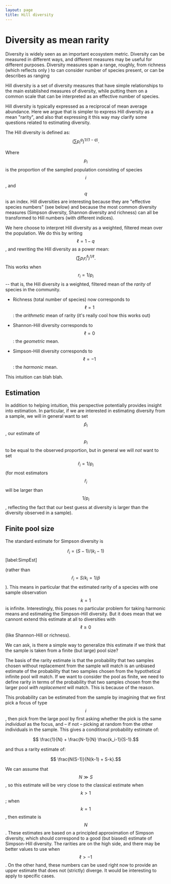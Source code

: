```yaml
---
layout: page
title: Hill diversity
---
```


Diversity as mean rarity
=============================

Diversity is widely seen as an important ecosystem metric. Diversity can be measured in different ways, and different measures may be useful for different purposes. Diversity measures span a range, roughly, from richness (which reflects only ) to can consider number of species present, or can be describes as ranging

Hill diversity is a set of diversity measures that have simple relationships to the main established measures of diversity, while putting them on a common scale that can be interpreted as an effective number of species.

Hill diversity is typically expressed as a reciprocal of mean average abundance. Here we argue that is simpler to express Hill diversity as a mean "rarity", and also that expressing it this way may clarify some questions related to estimating diversity.

The Hill diversity is defined as:
$$
\left(
	\sum{p_i^q}
\right)^{1/(1-q)}.
$$

Where $$p_i$$ is the proportion of the sampled population consisting of species $$i$$, and $$q$$ is an index. Hill diversities are interesting because they are "effective species numbers" (see below) and because the most common diversity measures (Simpson diversity, Shannon diversity and richness) can all be transformed to Hill numbers (with different indices).

We here choose to interpret Hill diversity as a weighted, filtered mean over the population. We do this by writing $$\ell = 1-q$$, and rewriting the Hill diversity as a power mean:
$$
\left(
	\sum{p_i r_i^\ell}
\right)^{1/\ell}.
$$
This works when $$r_i = 1/p_i$$ -- that is, the Hill diversity is a weighted, filtered mean of the _rarity_ of species in the community.

* Richness (total number of species) now corresponds to $$\ell=1$$: the _arithmetic_ mean of rarity (it's really cool how this works out)

* Shannon-Hill diversity corresponds to $$\ell=0$$: the _geometric_ mean.

* Simpson-Hill diversity corresponds to $$\ell=-1$$: the _harmonic_ mean.

This intuition can blah blah.

Estimation
--------

In addition to helping intuition, this perspective potentially provides insight into estimation. In particular, if we are interested in estimating diversity from a sample, we will in general want to set $$\hat p_i$$, our estimate of $$p_i$$ to be equal to the observed proportion, but in general we will _not_ want to set $$\hat r_i = 1/p_i$$ (for most estimators $$\hat r_i$$ will be larger than $$1/p_i$$, reflecting the fact that our best guess at diversity is larger than the diversity observed in a sample).


Finite pool size
----------------

The standard estimate for Simpson diversity is

$$\hat r_i = (S-1)/(k_i-1)$$ [label:SimpEst]

(rather than $$\hat r_i = S/k_i = 1/\hat p$$). This means in particular that the estimated rarity of a species with one sample observation $$k=1$$ is infinite. Interestingly, this poses no particular problem for taking harmonic means and estimating the Simpson-Hill diversity. But it does mean that we cannont extend this estimate at all to diversities with $$\ell \ge 0$$ (like Shannon-Hill or richness).

We can ask, is there a simple way to generalize this estimate if we think that the sample is taken from a finite (but large) pool size?

The basis of the rarity estimate is that the probability that two samples chosen without replacement from the sample will match is an unbiased estimate of the probability that two samples chosen from the hypothetical infinite pool will match. If we want to consider the pool as finite, we need to define rarity in terms of the probability that two samples chosen from the larger pool _with replacement_ will match. This is because of the reason.

This probability can be estimated from the sample by imagining that we first pick  a focus of type $$i$$, then pick from the large pool by first asking whether the pick is the same _individual_ as the focus, and – if not – picking at random from the other individuals in the sample. This gives a conditional probability estimate of:

$$ \frac{1}{N} + \frac{N-1}{N} \frac{k_i-1}{S-1}.$$

and thus a rarity estimate of: 

$$ \frac{N(S-1)}{N(k-1) + S-k}.$$

We can assume that $$N \gg S$$, so this estimate will be very close to the classical estimate when $$k>1$$; when $$k=1$$, then estimate is $$N$$. These estimates are based on a principled approximation of Simpson diversity, which should correspond to a good (but biased) estimate of Simpson-Hill diversity. The rarities are on the high side, and there may be better values to use when $$\ell > -1$$. On the other hand, these numbers can be used right now to provide an upper estimate that does not (strictly) diverge. It would be interesting to apply to specific cases.
